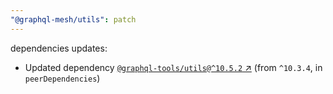 ```yaml
---
"@graphql-mesh/utils": patch
---
```

dependencies updates:
  - Updated dependency [`@graphql-tools/utils@^10.5.2` ↗︎](https://www.npmjs.com/package/@graphql-tools/utils/v/10.5.2) (from `^10.3.4`, in `peerDependencies`)
